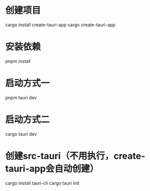 # 创建项目
cargo install create-tauri-app
cargo create-tauri-app

# 安装依赖
pnpm install

# 启动方式一
pnpm tauri dev

# 启动方式二
cargo tauri dev

# 创建src-tauri（不用执行，create-tauri-app会自动创建）
cargo install tauri-cli
cargo tauri init
